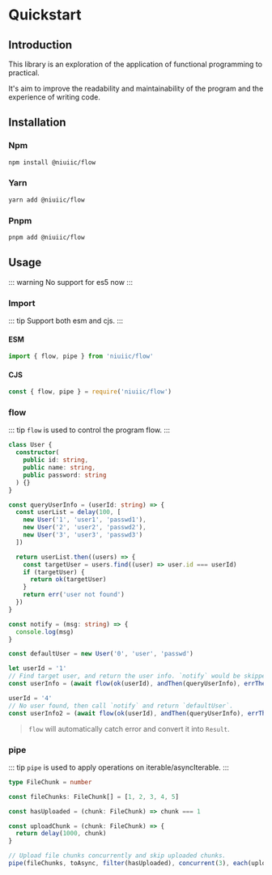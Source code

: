 # Quickstart

## Introduction

This library is an exploration of the application of functional programming to practical.

It's aim to improve the readability and maintainability of the program and the experience of writing code.

## Installation

### Npm

```sh
npm install @niuiic/flow
```

### Yarn

```sh
yarn add @niuiic/flow
```

### Pnpm

```sh
pnpm add @niuiic/flow
```

## Usage

::: warning
No support for es5 now
:::

### Import

::: tip
Support both esm and cjs.
:::

#### ESM

```typescript
import { flow, pipe } from 'niuiic/flow'
```

#### CJS

```typescript
const { flow, pipe } = require('niuiic/flow')
```

### flow

::: tip
`flow` is used to control the program flow.
:::

```typescript
class User {
  constructor(
    public id: string,
    public name: string,
    public password: string
  ) {}
}

const queryUserInfo = (userId: string) => {
  const userList = delay(100, [
    new User('1', 'user1', 'passwd1'),
    new User('2', 'user2', 'passwd2'),
    new User('3', 'user3', 'passwd3')
  ])

  return userList.then((users) => {
    const targetUser = users.find((user) => user.id === userId)
    if (targetUser) {
      return ok(targetUser)
    }
    return err('user not found')
  })
}

const notify = (msg: string) => {
  console.log(msg)
}

const defaultUser = new User('0', 'user', 'passwd')

let userId = '1'
// Find target user, and return the user info. `notify` would be skipped.
const userInfo = (await flow(ok(userId), andThen(queryUserInfo), errThen(notify))).unwrap()

userId = '4'
// No user found, then call `notify` and return `defaultUser`.
const userInfo2 = (await flow(ok(userId), andThen(queryUserInfo), errThen(notify))).unwrapOr(defaultUser)
```

> `flow` will automatically catch error and convert it into `Result`.

### pipe

::: tip
`pipe` is used to apply operations on iterable/asyncIterable.
:::

```typescript
type FileChunk = number

const fileChunks: FileChunk[] = [1, 2, 3, 4, 5]

const hasUploaded = (chunk: FileChunk) => chunk === 1

const uploadChunk = (chunk: FileChunk) => {
  return delay(1000, chunk)
}

// Upload file chunks concurrently and skip uploaded chunks.
pipe(fileChunks, toAsync, filter(hasUploaded), concurrent(3), each(uploadChunk))
```
